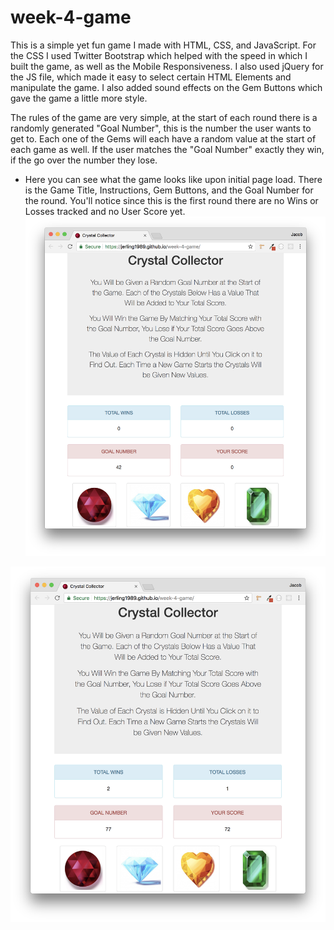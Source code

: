 # week-4-game
This is a simple yet fun game I made with HTML, CSS, and JavaScript. For the CSS I used Twitter Bootstrap which helped with the speed in which I built the game, as well as the Mobile Responsiveness. I also used jQuery for the JS file, which made it easy to select certain HTML Elements and manipulate the game. I also added sound effects on the Gem Buttons which gave the game a little more style.

The rules of the game are very simple, at the start of each round there is a randomly generated "Goal Number", this is the number the user wants to get to. Each one of the Gems will each have a random value at the start of each game as well. If the user matches the "Goal Number" exactly they win, if the go over the number they lose.

- Here you can see what the game looks like upon initial page load. There is the Game Title, Instructions, Gem Buttons, and the Goal Number for the round. You'll notice since this is the first round there are no Wins or Losses tracked and no User Score yet.
![INTRO](assets/images/read_me/intro.png)

![SESSION](assets/images/read_me/session.png)

